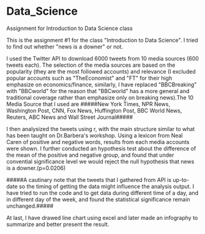# Data_Science
Assignment for Introduction to Data Science class

This is the assignment #1 for the class "Introduction to Data Science". I tried to find out whether "news is a downer" or not.

I used the Twitter API to download 6000 tweets from 10 media sources (600 tweets each). The selection of the media sources are based on the popularity (they are the most followed accounts) and relevance (I excluded popular accounts such as "TheEconomist" and "FT" for their high emphasize on economics/finance, similarly, I have replaced "BBCBreaking" with "BBCworld" for the reason that "BBCworld" has a  more general and traditional coverage rather than emphasize only on breaking news).The 10 Media Source that I used are 
#####New York Times, NPR News, Washington Post, CNN, Fox News, Huffington Post, BBC World News, Reuters, ABC News and Wall Street Journal#####

I then analysized the tweets using r, with the main structure similar to what has been taught on Dr.Barbera's workshop. Using a lexicon from Neal Caren of positive and negative words, results from each media accounts were shown. I further conducted an hypothesis test about the difference of the mean of the positive and negative group, and found that under convential significance level we would reject the null hypothesis that news is a downer.(p=0.0206)

#####A cautinary note that the tweets that I gathered from API is up-to-date so the timing of getting the data might influence the analysis output. I have tried to run the code and to get data during different time of a day, and in different day of the week, and found the statistical significance remain unchanged.#####

At last, I have drawed line chart using excel and later made an infography to summarize and better present the result.

